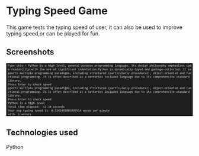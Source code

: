 
# Typing Speed Game

This game tests the typing speed of user, it can 
also be used to improve typing speed,or can be played for fun.

## Screenshots
![Getting Started](./type_speed_img.png)
## Technologies used
Python